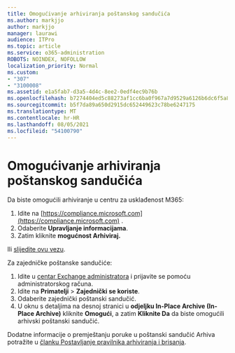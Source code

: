 ```yaml
---
title: Omogućivanje arhiviranja poštanskog sandučića
ms.author: markjjo
author: markjjo
manager: laurawi
audience: ITPro
ms.topic: article
ms.service: o365-administration
ROBOTS: NOINDEX, NOFOLLOW
localization_priority: Normal
ms.custom:
- "307"
- "3100008"
ms.assetid: e1a5fab7-d3a5-4d4c-8ee2-0edf4ec9b76b
ms.openlocfilehash: b7274404ed5c88273af1cc6ba0f967a7d9529a6126b6dc6f5a8e9561f0b77418
ms.sourcegitcommit: b5f7da89a650d2915dc652449623c78be6247175
ms.translationtype: MT
ms.contentlocale: hr-HR
ms.lasthandoff: 08/05/2021
ms.locfileid: "54100790"
---
```

# <a name="enable-an-archive-mailbox"></a>Omogućivanje arhiviranja poštanskog sandučića

Da biste omogućili arhiviranje u centru za usklađenost M365:

1. Idite na [https://compliance.microsoft.com](https://compliance.microsoft.com) .
2. Odaberite **Upravljanje informacijama**.
3. Zatim kliknite **mogućnost Arhiviraj.**

Ili [slijedite ovu vezu](https://sip.compliance.microsoft.com/informationgovernance?viewid=archive).  

Za zajedničke poštanske sandučiće:

1. Idite u [centar Exchange administratora](https://outlook.office365.com/ecp) i prijavite se pomoću administratorskog računa.
2. Idite na **Primatelji**  >  **Zajednički se koriste**.
3. Odaberite zajednički poštanski sandučić.
4. U oknu s detaljima na desnoj stranici u **odjeljku In-Place Archive (In-Place Archive)** kliknite **Omogući**, a zatim **Kliknite Da** da biste omogućili arhivski poštanski sandučić.

Dodatne informacije o premještanju poruke u poštanski sandučić Arhiva potražite u [članku Postavljanje pravilnika arhiviranja i brisanja](https://docs.microsoft.com//office365/securitycompliance/set-up-an-archive-and-deletion-policy-for-mailboxes).
